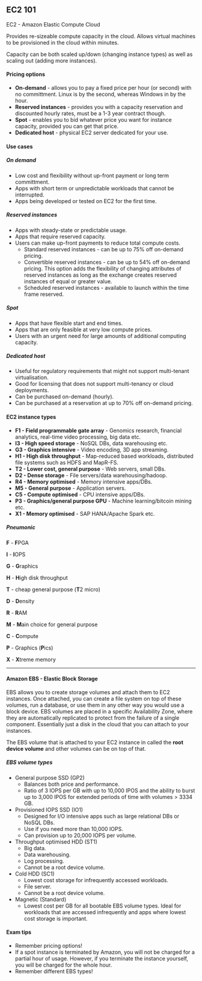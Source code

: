 ## EC2 101

EC2 - Amazon Elastic Compute Cloud

Provides re-sizeable compute capacity in the cloud. Allows virtual machines to
be provisioned in the cloud within minutes.

Capacity can be both scaled up/down (changing instance types) as well as scaling
out (adding more instances).

#### Pricing options

* **On-demand** - allows you to pay a fixed price per hour (or second) with no
committment. Linux is by the second, whereas Windows in by the hour.
* **Reserved instances** - provides you with a capacity reservation and discounted
hourly rates, must be a 1-3 year contract though.
* **Spot** - enables you to bid whatever price you want for instance capacity,
provided you can get that price.
* **Dedicated host** - physical EC2 server dedicated for your use.

#### Use cases

##### On demand
* Low cost and flexibility without up-front payment or long term committment.
* Apps with short term or unpredictable workloads that cannot be interrupted.
* Apps being developed or tested on EC2 for the first time.

##### Reserved instances
* Apps with steady-state or predictable usage.
* Apps that require reserved capacity.
* Users can make up-front payments to reduce total compute costs.
  - Standard reserved instances - can be up to 75% off on-demand pricing.
  - Convertible reserved instances - can be up to 54% off on-demand pricing.
This option adds the flexibility of changing attributes of reserved instances as long as the
exchange creates reserved instances of equal or greater value.
  - Scheduled reserved instances - available to launch within the time frame
reserved.

##### Spot
* Apps that have flexible start and end times.
* Apps that are only feasible at very low compute prices.
* Users with an urgent need for large amounts of additional computing capacity.

##### Dedicated host
* Useful for regulatory requirements that might not support multi-tenant
virtualisation.
* Good for licensing that does not support multi-tenancy or cloud deployments.
* Can be purchased on-demand (hourly).
* Can be purchased at a reservation at up to 70% off on-demand pricing.

#### EC2 instance types

* **F1 - Field programmable gate array** - Genomics research, financial
analytics, real-time video processing, big data etc.
* **I3 - High speed storage** - NoSQL DBs, data warehousing etc.
* **G3 - Graphics intensive** - Video encoding, 3D app streaming.
* **H1 - High disk throughput** - Map-reduced based workloads, distributed file
systems such as HDFS and MapR-FS.
* **T2 - Lower cost, general purpose** - Web servers, small DBs.
* **D2 - Dense storage** - File servers/data warehousing/hadoop.
* **R4 - Memory optimised** - Memory intensive apps/DBs.
* **M5 - General purpose** - Application servers.
* **C5 - Compute optimised** - CPU intensive apps/DBs.
* **P3 - Graphics/general purpose GPU** - Machine learning/bitcoin mining etc.
* **X1 - Memory optimised** - SAP HANA/Apache Spark etc.

##### Pneumonic

**F** - **F**PGA

**I** - **I**OPS

**G** - **G**raphics

**H** - **H**igh disk throughput

**T** - cheap general purpose (**T**2 micro)

**D** - **D**ensity

**R** - **R**AM

**M** - **M**ain choice for general purpose

**C** - **C**ompute

**P** - Graphics (**P**ics)

**X** - **X**treme memory

****

#### Amazon EBS - Elastic Block Storage

EBS allows you to create storage volumes and attach them to EC2 instances. Once
attached, you can create a file system on top of these volumes, run a
database, or use them in any other way you would use a block device. EBS volumes
are placed in a specific Availability Zone, where they are automatically
replicated to protect from the failure of a single component. Essentially just a
disk in the cloud that you can attach to your instances.

The EBS volume that is attached to your EC2 instance in called the **root device
volume** and other volumes can be on top of that.

##### EBS volume types

* General purpose SSD (GP2)
  - Balances both price and performance.
  - Ratio of 3 IOPS per GB with up to 10,000 IPOS and the ability to burst up
to 3,000 IPOS for extended periods of time with volumes > 3334 GB.
* Provisioned IOPS SSD (IO1)
  - Designed for I/O intensive apps such as large relational DBs or NoSQL DBs.
  - Use if you need more than 10,000 IOPS.
  - Can provision up to 20,000 IOPS per volume.
* Throughput optimised HDD (ST1)
  - Big data.
  - Data warehousing.
  - Log processing.
  - Cannot be a root device volume.
* Cold HDD (SC1)
  - Lowest cost storage for infrequently accessed workloads.
  - File server.
  - Cannot be a root device volume.
* Magnetic (Standard)
  - Lowest cost per GB for all bootable EBS volume types. Ideal for workloads
that are accessed infrequently and apps where lowest cost storage is important.

#### Exam tips

* Remember pricing options!
* If a spot instance is terminated by Amazon, you will not be charged for a
partial hour of usage. However, if you terminate the instance yourself, you will
be charged for the whole hour.
* Remember different EBS types!

